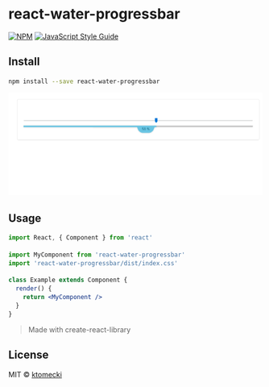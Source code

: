 # react-water-progressbar


[![NPM](https://img.shields.io/npm/v/react-water-progressbar.svg)](https://www.npmjs.com/package/react-water-progressbar) [![JavaScript Style Guide](https://img.shields.io/badge/code_style-standard-brightgreen.svg)](https://standardjs.com)

## Install

```bash
npm install --save react-water-progressbar
```

![Progressbar with stages description](example1.gif)

## Usage

```jsx
import React, { Component } from 'react'

import MyComponent from 'react-water-progressbar'
import 'react-water-progressbar/dist/index.css'

class Example extends Component {
  render() {
    return <MyComponent />
  }
}
```

> Made with create-react-library

## License

MIT © [ktomecki](https://github.com/ktomecki)
